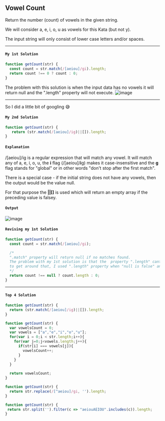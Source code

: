 ## Vowel Count

Return the number (count) of vowels in the given string.

We will consider a, e, i, o, u as vowels for this Kata (but not y).

The input string will only consist of lower case letters and/or spaces.

---
#### `My 1st Solution`
```JavaScript
function getCount(str) {
  const count = str.match(/[aeiou]/gi).length;
  return count !== 0 ? count : 0;
}
```
The problem with this solution is when the input data has no vowels it will return null and the ".length" property will not execute.
![image](https://user-images.githubusercontent.com/99033220/170183182-2c648752-f63b-46d2-984e-b3d49b9ed3c4.png)

---
So I did a little bit of googling 😅
#### `My 2nd Solution`
```JavaScript
function getCount(str) {
   return (str.match(/[aeiou]/ig)||[]).length;
}
```
#### `Explanation`
/[aeiou]/ig is a regular expression that will match any vowel. It will match any of a, e, i, o, u, 
the **i** flag (/[aeiou]/**i**g) makes it case-insensitive and the **g** flag stands for "global" or in other
words "don't stop after the first match".

There is a special case - if the initial string does not have any vowels, then the output would be the value null.

For that purpose the **||[]** is used which will return an empty array if the preceding value is falsey.

#### `Output`
![image](https://user-images.githubusercontent.com/99033220/170183674-18161d7c-1205-4d49-b0de-4c76216d5dbf.png)

#### `Revising my 1st Solution`
```JavaScript
function getCount(str) {
  const count = str.match(/[aeiou]/gi);

  /*
  ".match" property will return null if no matches found.
  The problem with my 1st solution is that the  property ".length" cant count null values does returning an error.
  to get around that, I used ".length" property when "null is false" and when "null is true" It will return "0";
  */
  return count !== null ? count.length : 0;
}

```

---
#### `Top 4 Solution`
```JavaScript
function getCount(str) {
  return (str.match(/[aeiou]/ig)||[]).length;
}
```
```JavaScript
function getCount(str) {
  var vowelsCount = 0;
  var vowels = ["a","e","i","o","u"];
  for(var i = 0;i < str.length;i++){
    for(var j=0;j<vowels.length;j++){
      if(str[i] === vowels[j]){
        vowelsCount++;
      }
    }
  }
  
  return vowelsCount;
}
```
```JavaScript
function getCount(str) {
  return str.replace(/[^aeiou]/gi, '').length;
}
```
```JavaScript
function getCount(str) {
 return str.split('').filter(c => "aeiouAEIOU".includes(c)).length;
}
```
